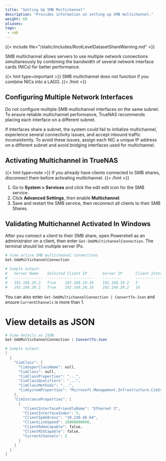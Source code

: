 ```yaml
---
title: "Setting Up SMB Multichannel"
description: "Provides information on setting up SMB multichannel."
weight: 60
aliases:
tags:
 - smb
---
```



{{< include file="/static/includes/RootLevelDatasetShareWarning.md" >}}

SMB multichannel allows servers to use multiple network connections simultaneously by combining the bandwidth of several network interface cards (NICs) for better performance.

{{< hint type=important >}}
SMB multichannel does not function if you combine NICs into a LAGG.
{{< /hint >}}

## Configuring Multiple Network Interfaces

Do not configure multiple SMB multichannel interfaces on the same subnet. To ensure reliable multichannel performance, TrueNAS recommends placing each interface on a different subnet. 

If interfaces share a subnet, the system could fail to initialize multichannel, experience several connectivity issues, and accept inbound traffic inconsistently. To avoid these issues, assign each NIC a unique IP address on a different subnet and avoid bridging interfaces used for multichannel.

## Activating Multichannel in TrueNAS

{{< hint type=note >}}
If you already have clients connected to SMB shares, disconnect them before activating multichannel.
{{< /hint >}}

1. Go to **System > Services** and click the <span class="material-icons">edit</span> edit icon for the SMB service.
2. Click **Advanced Settings**, then enable **Multichannel**.
3. Save and restart the SMB service, then reconnect all clients to their SMB Shares.

## Validating Multichannel Activated In Windows

After you connect a client to their SMB share, open Powershell as an administrator on a client, then enter `Get-SmbMultichannelConnection`. The terminal should list multiple server IPs.

```powershell
# View active SMB multichannel connections
Get‑SmbMultichannelConnection

# Sample output:
#   Server Name    Selected Client IP       Server IP      Client Interface    Index    Server
#   -------------  ----------- ---------    ---------      -------------------------    ------
#   192.168.10.2   True    192.168.10.10    192.168.10.2   5                            2
#   192.168.20.2   True    192.168.20.10    192.168.20.2   16                           5
```

You can also enter `Get-SmbMultichannelConnection | ConvertTo-Json` and ensure `CurrentChannels` is more than 1.

# View details as JSON

```powershell
# View details as JSON
Get-SmbMultichannelConnection | ConvertTo-Json

# Sample output:
[
  {
    "CimClass": {
      "CimSuperClassName": null,
      "CimClass": null,
      "CimClassProperties": "...",
      "CimClassQualifiers": "...",
      "CimClassMethods": "...",
      "CimSystemProperties": "Microsoft.Management.Infrastructure.CimSystemProperties"
    },
    "CimInstanceProperties": [
      {
        "ClientInterfaceFriendlyName": "Ethernet 3",
        "ClientInterfaceIndex": 5,
        "ClientIpAddress": "10.230.46.64",
        "ClientLinkSpeed": 10000000000,
        "ClientRdmaCapable": false,
        "ClientRSSCapable": false,
        "CurrentChannels": 2
      }
    ]
  }
]
```

